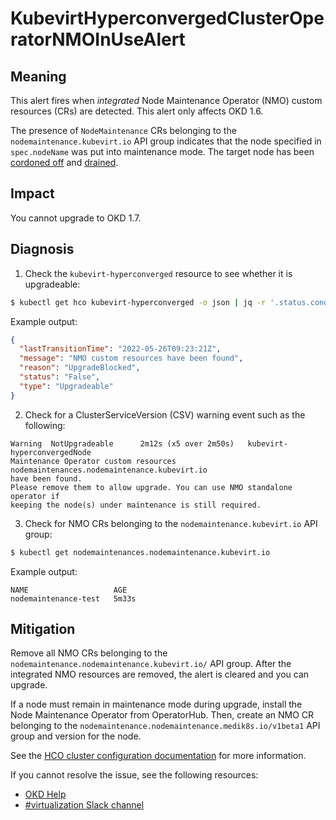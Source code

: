 # KubevirtHyperconvergedClusterOperatorNMOInUseAlert
<!-- Edited by apinnick, Nov 2022-->

## Meaning

<!--DS: This alert fires when _integrated_ Node Maintenance Operator (NMO) custom resources (CRs) are detected. This alert only affects {VirtProductName} 4.10.-->

<!--DS: The Node Maintenance Operator is not included with {VirtProductName} 4.11.0 or later. Instead, the Operator is installed from OperatorHub.-->

<!--DS: The presence of `NodeMaintenance` CRs belonging to the `nodemaintenance.kubevirt.io` API group indicates that the node specified in `spec.nodeName` was put into maintenance mode. The target node has been cordoned off and drained.-->

<!--USstart-->
This alert fires when _integrated_ Node Maintenance Operator (NMO) custom resources (CRs) are detected. This alert only affects OKD 1.6.

The presence of `NodeMaintenance` CRs belonging to the `nodemaintenance.kubevirt.io` API group indicates that the node specified in `spec.nodeName` was put into maintenance mode. The target node has been [cordoned off](https://kubernetes.io/docs/reference/generated/kubectl/kubectl-commands#cordon) and [drained](https://kubernetes.io/docs/tasks/administer-cluster/safely-drain-node/#use-kubectl-drain-to-remove-a-node-from-service).
<!--USend-->

## Impact

<!--DS: You cannot upgrade to {VirtProductName} 4.11.-->
<!--USstart-->
You cannot upgrade to OKD 1.7.
<!--USend-->

## Diagnosis

1. Check the `kubevirt-hyperconverged` resource to see whether it is upgradeable:
```bash
$ kubectl get hco kubevirt-hyperconverged -o json | jq -r '.status.conditions[] | select(.type == "Upgradeable")'
```
Example output:
```json
{
  "lastTransitionTime": "2022-05-26T09:23:21Z",
  "message": "NMO custom resources have been found",
  "reason": "UpgradeBlocked",
  "status": "False",
  "type": "Upgradeable"
}
```

2. Check for a ClusterServiceVersion (CSV) warning event such as the following:
```
Warning  NotUpgradeable      2m12s (x5 over 2m50s)   kubevirt-hyperconvergedNode
Maintenance Operator custom resources nodemaintenances.nodemaintenance.kubevirt.io 
have been found.
Please remove them to allow upgrade. You can use NMO standalone operator if
keeping the node(s) under maintenance is still required.
```

3. Check for NMO CRs belonging to the `nodemaintenance.kubevirt.io` API group:
```bash
$ kubectl get nodemaintenances.nodemaintenance.kubevirt.io
```
Example output:
```
NAME                   AGE
nodemaintenance-test   5m33s
```

## Mitigation

Remove all NMO CRs belonging to the `nodemaintenance.nodemaintenance.kubevirt.io/` API group. After the integrated NMO resources are removed, the alert is cleared and you can upgrade.

If a node must remain in maintenance mode during upgrade, install the Node Maintenance Operator from OperatorHub. Then, create an NMO CR belonging to the `nodemaintenance.nodemaintenance.medik8s.io/v1beta1` API group and version for the node.

<!--DS: If you cannot resolve the issue, log in to the link:https://access.redhat.com[Customer Portal] and open a support case, attaching the artifacts gathered during the Diagnosis procedure.-->
<!--USstart-->
See the [HCO cluster configuration documentation](https://github.com/kubevirt/hyperconverged-cluster-operator/blob/main/docs/cluster-configuration.md#enablecommonbootimageimport-feature-gate) for more information.

If you cannot resolve the issue, see the following resources:

- [OKD Help](https://www.okd.io/help/)
- [#virtualization Slack channel](https://kubernetes.slack.com/channels/virtualization)
<!--USend-->